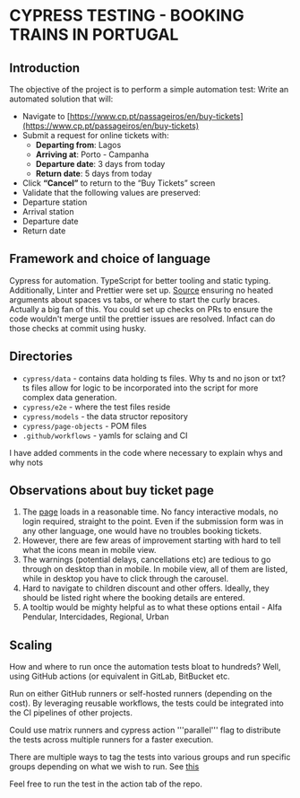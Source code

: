 # CYPRESS TESTING - BOOKING TRAINS IN PORTUGAL


## Introduction
The objective of the project is to perform a simple automation test:
Write an automated solution that will:
- Navigate to [https://www.cp.pt/passageiros/en/buy-tickets](https://www.cp.pt/passageiros/en/buy-tickets)
- Submit a request for online tickets with:
  -  **Departing from**: Lagos
  -  **Arriving at**: Porto - Campanha
  -  **Departure date**: 3 days from today
  -  **Return date**: 5 days from today
- Click **“Cancel”** to return to the “Buy Tickets” screen
-  Validate that the following values are preserved:
  -  Departure station
  -  Arrival station
  -  Departure date
  -  Return date

## Framework and choice of language 
Cypress for automation. TypeScript for better tooling and static typing. 
Additionally, Linter and Prettier were set up. [Source](https://medium.com/@beginners_log/set-up-linter-and-prettier-for-your-cypress-project-flat-config-a4af886f4101) ensuring no heated arguments about spaces vs tabs, or where to start the curly braces. Actually a big fan of this. You could set up checks on PRs to ensure the code wouldn't merge until the prettier issues are resolved. Infact can do those checks at commit using husky.  

## Directories
- ```cypress/data``` - contains data holding ts files. Why ts and no json or txt? ts files allow for logic to be incorporated into the script for more complex data generation. 
- ```cypress/e2e``` - where the test files reside 
- ```cypress/models``` - the data structor repository 
- ```cypress/page-objects``` - POM files
- ```.github/workflows``` - yamls for sclaing and CI

I have added comments in the code where necessary to explain whys and why nots

## Observations about buy ticket page
1. The [page](https://www.cp.pt/passageiros/en/buy-tickets) loads in a reasonable time. No fancy interactive modals, no login required, straight to the point. Even if the submission form was in any other language, one would have no troubles booking tickets.  
2. However, there are few areas of improvement starting with hard to tell what the icons mean in mobile view. 
3. The warnings (potential delays, cancellations etc) are tedious to go through on desktop than in mobile. In mobile view, all of them are listed, while in desktop you have to click through the carousel. 
4. Hard to navigate to children discount and other offers. Ideally, they should be listed right where the booking details are entered. 
5. A tooltip would be mighty helpful as to what these options entail - Alfa Pendular, Intercidades, Regional, Urban 

## Scaling 
How and where to run once the automation tests bloat to hundreds? Well, using GitHub actions (or equivalent in GitLab, BitBucket etc.

Run on either GitHub runners or self-hosted runners (depending on the cost). By leveraging reusable workflows, the tests could be integrated into the CI pipelines of other projects. 

Could use matrix runners and cypress action '''parallel''' flag to distribute the tests across multiple runners for a faster execution.  

There are multiple ways to tag the tests into various groups and run specific groups depending on what we wish to run. See [this](https://stackoverflow.com/questions/65045102/how-to-add-test-case-grouping-in-cypress)

Feel free to run the test in the action tab of the repo. 

